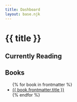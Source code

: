 ```yaml
---
title: Dashboard
layout: base.njk
---
```

# {{ title }}

## Currently Reading

## Books

<ul>
{% for book in frontmatter %}
<li><a href="{{ book.url }}">{{ book.frontmatter.title }}</a></li>
{% endfor %}
</ul>